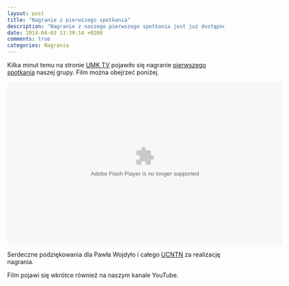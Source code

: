 ```yaml
---
layout: post
title: "Nagranie z pierwszego spotkania"
description: "Nagranie z naszego pierwszego spotkania jest już dostępne na stronie UMK TV!"
date: 2014-04-03 11:39:14 +0200
comments: true
categories: Nagrania
---
```

Kilka minut temu na stronie <a href="http://tv.umk.pl/#movie=2332" target="_blank">UMK TV</a> pojawiło się nagranie <a href="{{ root_url }}/news/2014/03/20/spotkanie-1/">pierwszego spotkania</a> naszej grupy. Film można obejrzeć poniżej.

<div class="row text-center" style="margin-top: 10px; margin-bottom: 10px;">
  <div class="col-md-12">
    <object type="application/x-shockwave-flash" data="http://tv.umk.pl/extp/ExtPlayer.swf" width="640" height="379">
      <param name="movie" value="http://tv.umk.pl/extp/ExtPlayer.swf"/>
      <param name="allowScriptAccess" value="always" />
      <param name="flashVars" value="movieID=2332&amp;width=640" />
    </object>
  </div>
</div>

Serdeczne podziękowania dla Pawła Wojdyło i całego <a href="http://www.ucntn.umk.pl" target="_blank">UCNTN</a> za realizację nagrania.

Film pojawi się wkrótce również na naszym kanale YouTube.
